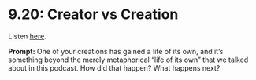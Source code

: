 # 9.20: Creator vs Creation 

Listen [here](http://www.writingexcuses.com/2014/05/11/writing-excuses-9-20-creator-vs-creation/). 

**Prompt:** One of your creations has gained a life of its own, and it’s something beyond the merely metaphorical “life of its own” that we talked about in this podcast. How did that happen? What happens next?
